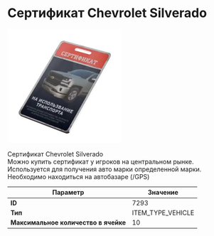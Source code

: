 # Сертификат Chevrolet Silverado

![Item Image](../img/7293.webp?raw=true)

Сертификат Chevrolet Silverado<br>Можно купить сертификат у игроков на центральном рынке.<br>Используется для получения авто марки определенной марки.<br>Необходимо находиться на автобазаре (/GPS)


| Параметр | Значение |
|----------|----------|
| **ID** | 7293 |
| **Тип** | ITEM_TYPE_VEHICLE |
| **Максимальное количество в ячейке** | 10 |


